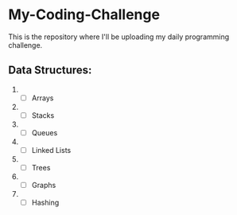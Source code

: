 # My-Coding-Challenge
This is the repository where I'll be uploading my daily programming challenge.

## Data Structures:

1. - [ ] Arrays
2. - [ ] Stacks
3. - [ ] Queues
4. - [ ] Linked Lists
5. - [ ] Trees
6. - [ ] Graphs
7. - [ ] Hashing